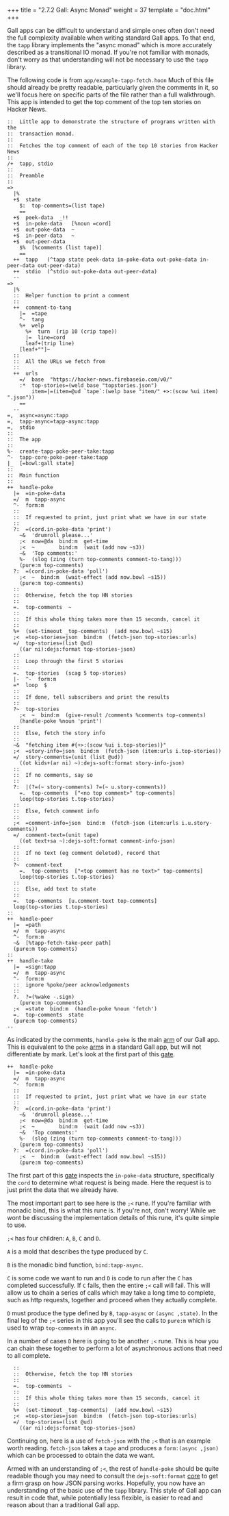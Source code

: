 +++
title = "2.7.2 Gall: Async Monad"
weight = 37
template = "doc.html"
+++

Gall apps can be difficult to understand and simple ones often don't need the full complexity available when writing standard Gall apps. To that end, the `tapp` library implements the "async monad" which is more accurately described as a transitional IO monad. If you're not familiar with monads, don't worry as that understanding will not be necessary to use the `tapp` library.

The following code is from `app/example-tapp-fetch.hoon` Much of this file should already be pretty readable, particularly given the comments in it, so we'll focus here on specific parts of the file rather than a full walkthrough. This app is intended to get the top comment of the top ten stories on Hacker News.

```hoon
::  Little app to demonstrate the structure of programs written with the
::  transaction monad.
::
::  Fetches the top comment of each of the top 10 stories from Hacker News
::
/+  tapp, stdio
::
::  Preamble
::
=>
  |%
  +$  state
    $:  top-comments=(list tape)
    ==
  +$  peek-data  _!!
  +$  in-poke-data   [%noun =cord]
  +$  out-poke-data  ~
  +$  in-peer-data   ~
  +$  out-peer-data
    $%  [%comments (list tape)]
    ==
  ++  tapp   (^tapp state peek-data in-poke-data out-poke-data in-peer-data out-peer-data)
  ++  stdio  (^stdio out-poke-data out-peer-data)
  --
=>
  |%
  ::  Helper function to print a comment
  ::
  ++  comment-to-tang
    |=  =tape
    ^-  tang
    %+  welp
      %+  turn  (rip 10 (crip tape))
      |=  line=cord
      leaf+(trip line)
    [leaf+""]~
  ::
  ::  All the URLs we fetch from
  ::
  ++  urls
    =/  base  "https://hacker-news.firebaseio.com/v0/"
    :*  top-stories=(weld base "topstories.json")
        item=|=(item=@ud `tape`:(welp base "item/" +>:(scow %ui item) ".json"))
    ==
  --
=,  async=async:tapp
=,  tapp-async=tapp-async:tapp
=,  stdio
::
::  The app
::
%-  create-tapp-poke-peer-take:tapp
^-  tapp-core-poke-peer-take:tapp
|_  [=bowl:gall state]
::
::  Main function
::
++  handle-poke
  |=  =in-poke-data
  =/  m  tapp-async
  ^-  form:m
  ::
  ::  If requested to print, just print what we have in our state
  ::
  ?:  =(cord.in-poke-data 'print')
    ~&  'drumroll please...'
    ;<  now=@da  bind:m  get-time
    ;<  ~        bind:m  (wait (add now ~s3))
    ~&  'Top comments:'
    %-  (slog (zing (turn top-comments comment-to-tang)))
    (pure:m top-comments)
  ?:  =(cord.in-poke-data 'poll')
    ;<  ~  bind:m  (wait-effect (add now.bowl ~s15))
    (pure:m top-comments)
  ::
  ::  Otherwise, fetch the top HN stories
  ::
  =.  top-comments  ~
  ::
  ::  If this whole thing takes more than 15 seconds, cancel it
  ::
  %+  (set-timeout _top-comments)  (add now.bowl ~s15)
  ;<  =top-stories=json  bind:m  (fetch-json top-stories:urls)
  =/  top-stories=(list @ud)
    ((ar ni):dejs:format top-stories-json)
  ::
  ::  Loop through the first 5 stories
  ::
  =.  top-stories  (scag 5 top-stories)
  |-  ^-  form:m
  =*  loop  $
  ::
  ::  If done, tell subscribers and print the results
  ::
  ?~  top-stories
    ;<  ~  bind:m  (give-result /comments %comments top-comments)
    (handle-poke %noun 'print')
  ::
  ::  Else, fetch the story info
  ::
  ~&  "fetching item #{+>:(scow %ui i.top-stories)}"
  ;<  =story-info=json  bind:m  (fetch-json (item:urls i.top-stories))
  =/  story-comments=(unit (list @ud))
    ((ot kids+(ar ni) ~):dejs-soft:format story-info-json)
  ::
  ::  If no comments, say so
  ::
  ?:  |(?=(~ story-comments) ?=(~ u.story-comments))
    =.  top-comments  ["<no top comment>" top-comments]
    loop(top-stories t.top-stories)
  ::
  ::  Else, fetch comment info
  ::
  ;<  =comment-info=json  bind:m  (fetch-json (item:urls i.u.story-comments))
  =/  comment-text=(unit tape)
    ((ot text+sa ~):dejs-soft:format comment-info-json)
  ::
  ::  If no text (eg comment deleted), record that
  ::
  ?~  comment-text
    =.  top-comments  ["<top comment has no text>" top-comments]
    loop(top-stories t.top-stories)
  ::
  ::  Else, add text to state
  ::
  =.  top-comments  [u.comment-text top-comments]
  loop(top-stories t.top-stories)
::
++  handle-peer
  |=  =path
  =/  m  tapp-async
  ^-  form:m
  ~&  [%tapp-fetch-take-peer path]
  (pure:m top-comments)
::
++  handle-take
  |=  =sign:tapp
  =/  m  tapp-async
  ^-  form:m
  ::  ignore %poke/peer acknowledgements
  ::
  ?.  ?=(%wake -.sign)
    (pure:m top-comments)
  ;<  =state  bind:m  (handle-poke %noun 'fetch')
  =.  top-comments  state
  (pure:m top-comments)
--
```

As indicated by the comments, `handle-poke` is the main [arm](/docs/glossary/arm/) of our Gall app. This is equivalent to the `poke` [arm](/docs/glossary/arm/)s in a standard Gall app, but will not differentiate by mark. Let's look at the first part of this [gate](/docs/glossary/gate/).

```hoon
++  handle-poke
  |=  =in-poke-data
  =/  m  tapp-async
  ^-  form:m
  ::
  ::  If requested to print, just print what we have in our state
  ::
  ?:  =(cord.in-poke-data 'print')
    ~&  'drumroll please...'
    ;<  now=@da  bind:m  get-time
    ;<  ~        bind:m  (wait (add now ~s3))
    ~&  'Top comments:'
    %-  (slog (zing (turn top-comments comment-to-tang)))
    (pure:m top-comments)
  ?:  =(cord.in-poke-data 'poll')
    ;<  ~  bind:m  (wait-effect (add now.bowl ~s15))
    (pure:m top-comments)
```

The first part of this [gate](/docs/glossary/gate/) inspects the `in-poke-data` structure, specifically the `cord` to determine what request is being made. Here the request is to just print the data that we already have. 

The most important part to see here is the `;<` rune. If you're familiar with monadic bind, this is what this rune is. If you're not, don't worry! While we wont be discussing the implementation details of this rune, it's quite simple to use. 

`;<` has four children: `A`, `B`, `C` and `D`.

`A` is a mold that describes the type produced by `C`. 

`B` is the monadic bind function, `bind:tapp-async`.

`C` is some code we want to run and `D` is code to run after the `C` has completed successfully. If `C` fails, then the entire `;<` call will fail. This will allow us to chain a series of calls which may take a long time to complete, such as http requests, together and proceed when they actually complete.

`D` must produce the type defined by `B`, `tapp-async` or `(async ,state)`. In the final leg of the `;<` series in this app you'll see the calls to `pure:m` which is used to wrap `top-comments` in an `async`.

In a number of cases `D` here is going to be another `;<` rune. This is how you can chain these together to perform a lot of asynchronous actions that need to all complete.

```hoon
  ::
  ::  Otherwise, fetch the top HN stories
  ::
  =.  top-comments  ~
  ::
  ::  If this whole thing takes more than 15 seconds, cancel it
  ::
  %+  (set-timeout _top-comments)  (add now.bowl ~s15)
  ;<  =top-stories=json  bind:m  (fetch-json top-stories:urls)
  =/  top-stories=(list @ud)
    ((ar ni):dejs:format top-stories-json)
```

Continuing on, here is a use of `fetch-json` with the `;<` that is an example worth reading. `fetch-json` takes a `tape` and produces a `form:(async ,json)` which can be processed to obtain the data we want.

Armed with an understanding of `;<`, the rest of `handle-poke` should be quite readable though you may need to consult the `dejs-soft:format` [core](/docs/glossary/core/) to get a firm grasp on how JSON parsing works. Hopefully, you now have an understanding of the basic use of the `tapp` library. This style of Gall app can result in code that, while potentially less flexible, is easier to read and reason about than a traditional Gall app.